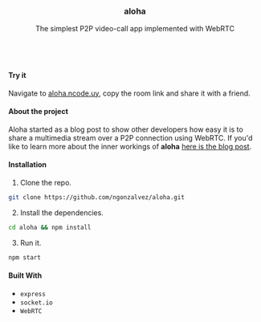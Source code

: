 <h3 align="center">aloha</h3>
<p align="center">The simplest P2P video-call app implemented with WebRTC</p>
<h1></h1>

&nbsp;
#### Try it
Navigate to [aloha.ncode.uy](https://aloha.ncode.uy), copy the room link and share it with a friend.

#### About the project
Aloha started as a blog post to show other developers how easy it is to share a multimedia stream over a P2P connection using WebRTC. If you'd like to learn more about the inner workings of **aloha** [here is the blog post](https://ncode.uy/p2p-video-streaming-with-webrtc).

#### Installation
1. Clone the repo.
```sh
git clone https://github.com/ngonzalvez/aloha.git
```
2. Install the dependencies.
```sh
cd aloha && npm install
```
3. Run it.
```sh
npm start
```

#### Built With
- `express`
- `socket.io`
- `WebRTC`
